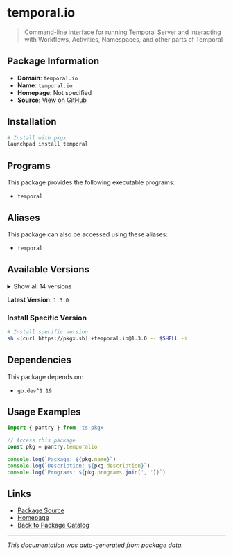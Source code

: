 # temporal.io

> Command-line interface for running Temporal Server and interacting with Workflows, Activities, Namespaces, and other parts of Temporal

## Package Information

- **Domain**: `temporal.io`
- **Name**: `temporal.io`
- **Homepage**: Not specified
- **Source**: [View on GitHub](https://github.com/pkgxdev/pantry/tree/main/projects/temporal.io/package.yml)

## Installation

```bash
# Install with pkgx
launchpad install temporal
```

## Programs

This package provides the following executable programs:

- `temporal`

## Aliases

This package can also be accessed using these aliases:

- `temporal`

## Available Versions

<details>
<summary>Show all 14 versions</summary>

- `1.3.0`, `1.2.0`, `1.1.2`, `1.1.1`, `1.1.0`
- `1.0.0`, `0.13.2`, `0.13.1`, `0.13.0`, `0.12.0`
- `0.11.0`, `0.10.7`, `0.10.6`, `0.10.5`

</details>

**Latest Version**: `1.3.0`

### Install Specific Version

```bash
# Install specific version
sh <(curl https://pkgx.sh) +temporal.io@1.3.0 -- $SHELL -i
```

## Dependencies

This package depends on:

- `go.dev^1.19`

## Usage Examples

```typescript
import { pantry } from 'ts-pkgx'

// Access this package
const pkg = pantry.temporalio

console.log(`Package: ${pkg.name}`)
console.log(`Description: ${pkg.description}`)
console.log(`Programs: ${pkg.programs.join(', ')}`)
```

## Links

- [Package Source](https://github.com/pkgxdev/pantry/tree/main/projects/temporal.io/package.yml)
- [Homepage](#)
- [Back to Package Catalog](../package-catalog.md)

---

*This documentation was auto-generated from package data.*
